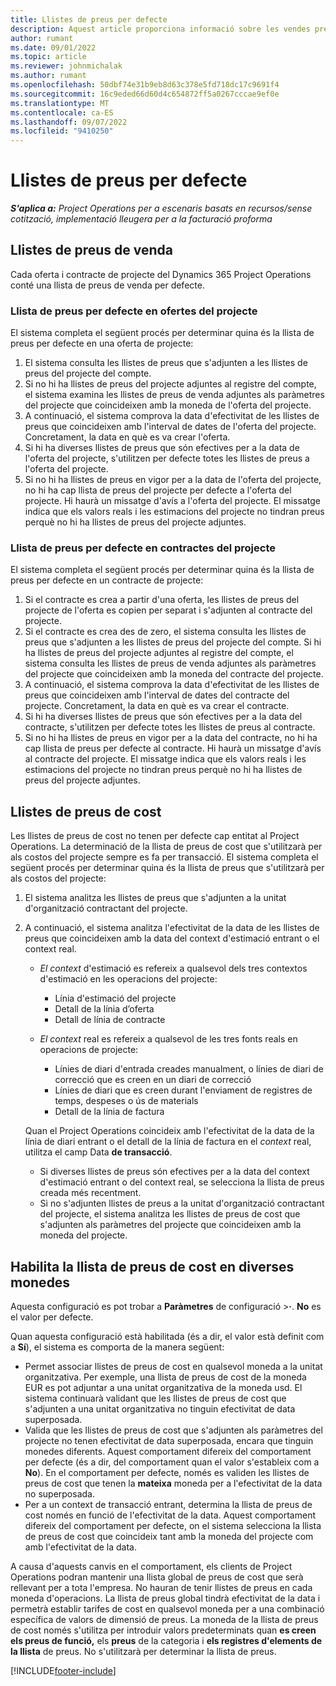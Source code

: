 ```yaml
---
title: Llistes de preus per defecte
description: Aquest article proporciona informació sobre les vendes predeterminades i les llistes de preus de cost a Project Operations.
author: rumant
ms.date: 09/01/2022
ms.topic: article
ms.reviewer: johnmichalak
ms.author: rumant
ms.openlocfilehash: 50dbf74e31b9eb8d63c378e5fd718dc17c9691f4
ms.sourcegitcommit: 16c9eded66d60d4c654872ff5a0267cccae9ef0e
ms.translationtype: MT
ms.contentlocale: ca-ES
ms.lasthandoff: 09/07/2022
ms.locfileid: "9410250"
---
```

# <a name="default-price-lists"></a>Llistes de preus per defecte

_**S'aplica a:** Project Operations per a escenaris basats en recursos/sense cotització, implementació lleugera per a la facturació proforma_

## <a name="sales-price-lists"></a>Llistes de preus de venda

Cada oferta i contracte de projecte del Dynamics 365 Project Operations conté una llista de preus de venda per defecte. 

### <a name="price-list-default-on-project-quotes"></a>Llista de preus per defecte en ofertes del projecte
El sistema completa el següent procés per determinar quina és la llista de preus per defecte en una oferta de projecte:

1. El sistema consulta les llistes de preus que s'adjunten a les llistes de preus del projecte del compte. 
1. Si no hi ha llistes de preus del projecte adjuntes al registre del compte, el sistema examina les llistes de preus de venda adjuntes als paràmetres del projecte que coincideixen amb la moneda de l'oferta del projecte.
1. A continuació, el sistema comprova la data d'efectivitat de les llistes de preus que coincideixen amb l'interval de dates de l'oferta del projecte. Concretament, la data en què es va crear l'oferta.
1. Si hi ha diverses llistes de preus que són efectives per a la data de l'oferta del projecte, s'utilitzen per defecte totes les llistes de preus a l'oferta del projecte.
1. Si no hi ha llistes de preus en vigor per a la data de l'oferta del projecte, no hi ha cap llista de preus del projecte per defecte a l'oferta del projecte. Hi haurà un missatge d'avís a l'oferta del projecte. El missatge indica que els valors reals i les estimacions del projecte no tindran preus perquè no hi ha llistes de preus del projecte adjuntes.

### <a name="price-list-default-on-project-contracts"></a>Llista de preus per defecte en contractes del projecte 
El sistema completa el següent procés per determinar quina és la llista de preus per defecte en un contracte de projecte:

1. Si el contracte es crea a partir d'una oferta, les llistes de preus del projecte de l'oferta es copien per separat i s'adjunten al contracte del projecte.
1. Si el contracte es crea des de zero, el sistema consulta les llistes de preus que s'adjunten a les llistes de preus del projecte del compte. Si hi ha llistes de preus del projecte adjuntes al registre del compte, el sistema consulta les llistes de preus de venda adjuntes als paràmetres del projecte que coincideixen amb la moneda del contracte del projecte.
1. A continuació, el sistema comprova la data d'efectivitat de les llistes de preus que coincideixen amb l'interval de dates del contracte del projecte. Concretament, la data en què es va crear el contracte.
1. Si hi ha diverses llistes de preus que són efectives per a la data del contracte, s'utilitzen per defecte totes les llistes de preus al contracte.
1. Si no hi ha llistes de preus en vigor per a la data del contracte, no hi ha cap llista de preus per defecte al contracte. Hi haurà un missatge d'avís al contracte del projecte. El missatge indica que els valors reals i les estimacions del projecte no tindran preus perquè no hi ha llistes de preus del projecte adjuntes.

## <a name="cost-price-lists"></a>Llistes de preus de cost

Les llistes de preus de cost no tenen per defecte cap entitat al Project Operations. La determinació de la llista de preus de cost que s'utilitzarà per als costos del projecte sempre es fa per transacció. El sistema completa el següent procés per determinar quina és la llista de preus que s'utilitzarà per als costos del projecte:

1. El sistema analitza les llistes de preus que s'adjunten a la unitat d'organització contractant del projecte.
1. A continuació, el sistema analitza l'efectivitat de la data de les llistes de preus que coincideixen amb la data del context d'estimació entrant o el context real.

    - *El context* d'estimació es refereix a qualsevol dels tres contextos d'estimació en les operacions del projecte:

        - Línia d'estimació del projecte
        - Detall de la línia d’oferta
        - Detall de línia de contracte

    - *El context* real es refereix a qualsevol de les tres fonts reals en operacions de projecte:

       - Línies de diari d'entrada creades manualment, o línies de diari de correcció que es creen en un diari de correcció
       - Línies de diari que es creen durant l'enviament de registres de temps, despeses o ús de materials
       - Detall de la línia de factura

    Quan el Project Operations coincideix amb l'efectivitat de la data de la línia de diari entrant o el detall de la línia de factura en el *context* real, utilitza el camp Data **de transacció**.

    - Si diverses llistes de preus són efectives per a la data del context d'estimació entrant o del context real, se selecciona la llista de preus creada més recentment.
    - Si no s'adjunten llistes de preus a la unitat d'organització contractant del projecte, el sistema analitza les llistes de preus de cost que s'adjunten als paràmetres del projecte que coincideixen amb la moneda del projecte.

## <a name="enable-multi-currency-cost-price-list"></a>Habilita la llista de preus de cost en diverses monedes

Aquesta configuració es pot trobar a **Paràmetres** de configuració \>**·**. **No** es el valor per defecte.

Quan aquesta configuració està habilitada (és a dir, el valor està definit com a **Sí**), el sistema es comporta de la manera següent:

- Permet associar llistes de preus de cost en qualsevol moneda a la unitat organitzativa. Per exemple, una llista de preus de cost de la moneda EUR es pot adjuntar a una unitat organitzativa de la moneda usd. El sistema continuarà validant que les llistes de preus de cost que s'adjunten a una unitat organitzativa no tinguin efectivitat de data superposada.
- Valida que les llistes de preus de cost que s'adjunten als paràmetres del projecte no tenen efectivitat de data superposada, encara que tinguin monedes diferents. Aquest comportament difereix del comportament per defecte (és a dir, del comportament quan el valor s'estableix com a **No**). En el comportament per defecte, només es validen les llistes de preus de cost que tenen la **mateixa** moneda per a l'efectivitat de la data no superposada.
- Per a un context de transacció entrant, determina la llista de preus de cost només en funció de l'efectivitat de la data. Aquest comportament difereix del comportament per defecte, on el sistema selecciona la llista de preus de cost que coincideix tant amb la moneda del projecte com amb l'efectivitat de la data.

A causa d'aquests canvis en el comportament, els clients de Project Operations podran mantenir una llista global de preus de cost que serà rellevant per a tota l'empresa. No hauran de tenir llistes de preus en cada moneda d'operacions. La llista de preus global tindrà efectivitat de la data i permetrà establir tarifes de cost en qualsevol moneda per a una combinació específica de valors de dimensió de preus. La moneda de la llista de preus de cost només s'utilitza per introduir valors predeterminats quan **es creen els preus de funció,** els **preus** de la categoria i **els registres d'elements de la llista** de preus. No s'utilitzarà per determinar la llista de preus.

[!INCLUDE[footer-include](../includes/footer-banner.md)]

